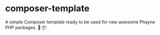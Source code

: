 # composer-template
A simple Composer template ready to be used for new awesome Phayne PHP packages. :elephant: :package:
